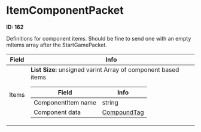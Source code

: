 # ItemComponentPacket

__ID: 162__

Definitions for component items. Should be fine to send one with an empty mItems array after the StartGamePacket.

<table><thead><tr><th>Field</th><th>Info</th></tr></thead><tbody>
<tr><td>Items</td><td><b>List Size:</b> unsigned varint
  Array of component based items  
  <table><thead><tr><th>Field</th><th>Info</th></tr></thead><tbody>
  <tr><td>ComponentItem name</td><td>string</td></tr>
  <tr><td>Component data</td><td><a href="../types/CompoundTag.md">CompoundTag</a></td></tr>
  </tbody></table></td></tr>
</tbody></table>